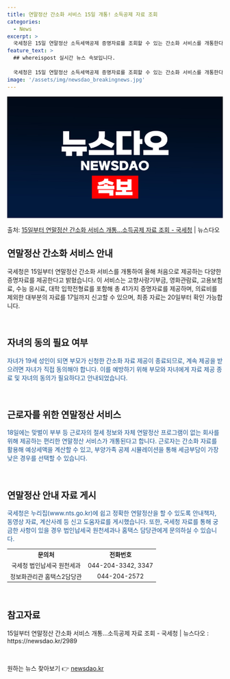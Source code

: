 ```yaml
---
title: 연말정산 간소화 서비스 15일 개통! 소득공제 자료 조회
categories:
  - News
excerpt: >
  국세청은 15일 연말정산 소득세액공제 증명자료를 조회할 수 있는 간소화 서비스를 개통한다고 밝혔다. 간소화 …
feature_text: >
  ## whereispost 실시간 뉴스 속보입니다.

  국세청은 15일 연말정산 소득세액공제 증명자료를 조회할 수 있는 간소화 서비스를 개통한다고 밝혔다. 간소화 …
image: '/assets/img/newsdao_breakingnews.jpg'
---
```


![뉴스다오 속보](/assets/img/newsdao_breakingnews.jpg)

<p>출처: <a href="https://newsdao.kr/2989" rel="dofollow">15일부터 연말정산 간소화 서비스 개통…소득공제 자료 조회 - 국세청</a> | 뉴스다오</p>

<h2 data-ke-size="size26">연말정산 간소화 서비스 안내</h2>
국세청은 15일부터 연말정산 간소화 서비스를 개통하여 올해 처음으로 제공하는 다양한 증명자료를 제공한다고 밝혔습니다. 이 서비스는 고향사랑기부금, 영화관람료, 고용보험료, 수능 응시료, 대학 입학전형료를 포함해 총 41가지 증명자료를 제공하며, 의료비를 제외한 대부분의 자료를 17일까지 신고할 수 있으며, 최종 자료는 20일부터 확인 가능합니다.

<p data-ke-size="size16">&nbsp;</p>

<h2 data-ke-size="size24">자녀의 동의 필요 여부</h2>
<span style="color: #1a5490;">자녀가 19세 성인이 되면 부모가 신청한 간소화 자료 제공이 종료되므로, 계속 제공을 받으려면 자녀가 직접 동의해야 합니다. 이를 예방하기 위해 부모와 자녀에게 자료 제공 종료 및 자녀의 동의가 필요하다고 안내되었습니다.</span>

<p data-ke-size="size16">&nbsp;</p>

<h2 data-ke-size="size24">근로자를 위한 연말정산 서비스</h2>
<span style="color: #1a5490;">18일에는 맞벌이 부부 등 근로자의 절세 정보와 자체 연말정산 프로그램이 없는 회사를 위해 제공하는 편리한 연말정산 서비스가 개통된다고 합니다. 근로자는 간소화 자료를 활용해 예상세액을 계산할 수 있고, 부양가족 공제 시뮬레이션을 통해 세금부담이 가장 낮은 경우를 선택할 수 있습니다.</span>

<p data-ke-size="size16">&nbsp;</p>

<h2 data-ke-size="size24">연말정산 안내 자료 게시</h2>
<span style="color: #1a5490;">국세청은 누리집(www.nts.go.kr)에 쉽고 정확한 연말정산을 할 수 있도록 안내책자, 동영상 자료, 계산사례 등 신고 도움자료를 게시했습니다. 또한, 국세청 자료를 통해 궁금한 사항이 있을 경우 법인납세국 원천세과나 홈택스 담당관에게 문의하실 수 있습니다.</span>

<table>
<tbody>
<tr>
<td style="text-align: center; height: 17px;"><b>문의처</b></td>
<td style="text-align: center; height: 17px;"><b>전화번호</b></td>
</tr>
<tr>
<td style="text-align: center; height: 17px;">국세청 법인납세국 원천세과</td>
<td style="text-align: center; height: 17px;">044-204-3342, 3347</td>
</tr>
<tr>
<td style="text-align: center; height: 17px;">정보화관리관 홈택스2담당관</td>
<td style="text-align: center; height: 17px;">044-204-2572</td>
</tr>
</tbody>
</table>

<p data-ke-size="size16">&nbsp;</p>

<h2 data-ke-size="size24">참고자료</h2>
15일부터 연말정산 간소화 서비스 개통…소득공제 자료 조회 - 국세청 | 뉴스다오 : https://newsdao.kr/2989

<p data-ke-size="size16">&nbsp;</p> 

원하는 뉴스 찾아보기 👉 <a href="https://newsdao.kr" rel="dofollow">newsdao.kr</a>


